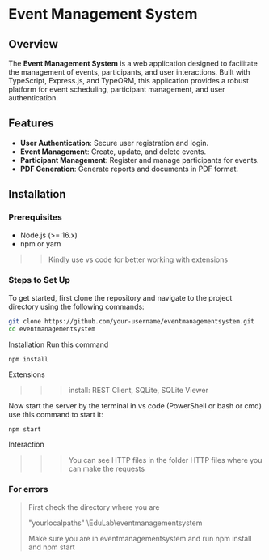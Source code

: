 # Event Management System

## Overview

The **Event Management System** is a web application designed to facilitate the management of events, participants, and user interactions. Built with TypeScript, Express.js, and TypeORM, this application provides a robust platform for event scheduling, participant management, and user authentication.

## Features

- **User Authentication**: Secure user registration and login.
- **Event Management**: Create, update, and delete events.
- **Participant Management**: Register and manage participants for events.
- **PDF Generation**: Generate reports and documents in PDF format.

## Installation

### Prerequisites

- Node.js (>= 16.x)
- npm or yarn

>> Kindly use vs code for better working with extensions

### Steps to Set Up

To get started, first clone the repository and navigate to the project directory using the following commands:

```bash
git clone https://github.com/your-username/eventmanagementsystem.git
cd eventmanagementsystem
```

Installation 
Run this command 
```
npm install
```


Extensions
>>> install: REST Client, SQLite, SQLite Viewer


Now start the server by the terminal in vs code (PowerShell or bash or cmd)
use this command to start it:  
```
npm start
```

Interaction
>>> You can see HTTP files in the folder HTTP files where you can make the requests


### For errors
> First check the directory where you are
>
>"yourlocalpaths" \EduLab\eventmanagementsystem 
>
> Make sure you are in eventmanagementsystem and run npm install and npm start





